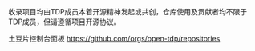 收录项目均由TDP成员本着开源精神发起或共创，仓库使用及贡献者均不限于TDP成员，但请遵循项目开源协议。

土豆片控制台面板 https://github.com/orgs/open-tdp/repositories
